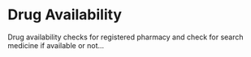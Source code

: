 # Drug Availability
Drug availability checks for registered pharmacy and check for search medicine if available or not...

